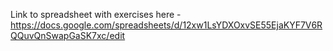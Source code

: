 Link to spreadsheet with exercises here - <https://docs.google.com/spreadsheets/d/12xw1LsYDXOxvSE55EjaKYF7V6RQQuvQnSwapGaSK7xc/edit>
